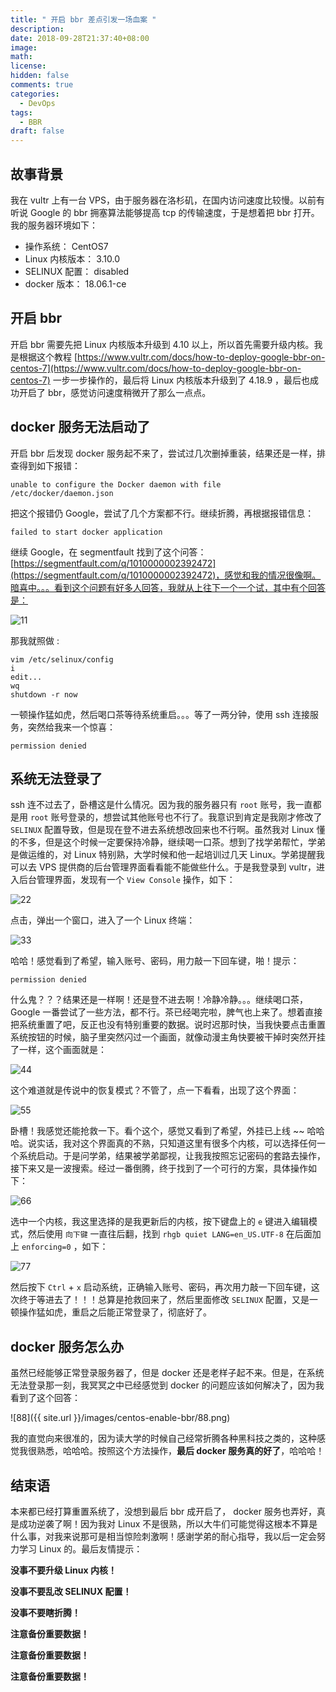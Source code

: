 ```yaml
---
title: " 开启 bbr 差点引发一场血案 "
description: 
date: 2018-09-28T21:37:40+08:00
image: 
math: 
license: 
hidden: false
comments: true
categories:
  - DevOps
tags:
  - BBR
draft: false
---
```


## 故事背景

我在 vultr 上有一台 VPS，由于服务器在洛杉矶，在国内访问速度比较慢。以前有听说 Google 的 bbr 拥塞算法能够提高 tcp 的传输速度，于是想着把 bbr 打开。我的服务器环境如下：

* 操作系统： CentOS7
* Linux 内核版本： 3.10.0
* SELINUX 配置： disabled
* docker 版本： 18.06.1-ce

## 开启 bbr

开启 bbr 需要先把 Linux 内核版本升级到 4.10 以上，所以首先需要升级内核。我是根据这个教程 [https://www.vultr.com/docs/how-to-deploy-google-bbr-on-centos-7](https://www.vultr.com/docs/how-to-deploy-google-bbr-on-centos-7) 一步一步操作的，最后将 Linux 内核版本升级到了 4.18.9 ，最后也成功开启了 bbr，感觉访问速度稍微开了那么一点点。

## docker 服务无法启动了

开启 bbr 后发现 docker 服务起不来了，尝试过几次删掉重装，结果还是一样，排查得到如下报错：

```plain
unable to configure the Docker daemon with file /etc/docker/daemon.json
```

把这个报错仍 Google，尝试了几个方案都不行。继续折腾，再根据报错信息：

```plain
failed to start docker application
```

继续 Google，在 segmentfault 找到了这个问答：[https://segmentfault.com/q/1010000002392472](https://segmentfault.com/q/1010000002392472)，感觉和我的情况很像啊。暗喜中。。。看到这个问题有好多人回答，我就从上往下一个一个试，其中有个回答是：

![11](11.png)

那我就照做 :

```plain
vim /etc/selinux/config
i
edit...
wq
shutdown -r now
```

一顿操作猛如虎，然后喝口茶等待系统重启。。。等了一两分钟，使用 ssh 连接服务，突然给我来一个惊喜：

```plain
permission denied
```

## 系统无法登录了

ssh 连不过去了，卧槽这是什么情况。因为我的服务器只有 `root` 账号，我一直都是用 `root` 账号登录的，想尝试其他账号也不行了。我意识到肯定是我刚才修改了 `SELINUX` 配置导致，但是现在登不进去系统想改回来也不行啊。虽然我对 Linux 懂的不多，但是这个时候一定要保持冷静，继续喝一口茶。想到了找学弟帮忙，学弟是做运维的，对 Linux 特别熟，大学时候和他一起培训过几天 Linux。学弟提醒我可以去 VPS 提供商的后台管理界面看看能不能做些什么。于是我登录到 vultr，进入后台管理界面，发现有一个 `View Console` 操作，如下：

![22](22.png)

点击，弹出一个窗口，进入了一个 Linux 终端：

![33](33.png)

哈哈！感觉看到了希望，输入账号、密码，用力敲一下回车键，啪！提示：

```plain
permission denied
```

什么鬼？？？结果还是一样啊！还是登不进去啊！冷静冷静。。。继续喝口茶， Google 一番尝试了一些方法，都不行。茶已经喝完啦，脾气也上来了。想着直接把系统重置了吧，反正也没有特别重要的数据。说时迟那时快，当我快要点击重置系统按钮的时候，脑子里突然闪过一个画面，就像动漫主角快要被干掉时突然开挂了一样，这个画面就是：

![44](44.png)

这个难道就是传说中的恢复模式？不管了，点一下看看，出现了这个界面：

![55](55.png)

卧槽！我感觉还能抢救一下。看个这个，感觉又看到了希望，外挂已上线 ~~ 哈哈哈。说实话，我对这个界面真的不熟，只知道这里有很多个内核，可以选择任何一个系统启动。于是问学弟，结果被学弟鄙视，让我我按照忘记密码的套路去操作，接下来又是一波搜索。经过一番倒腾，终于找到了一个可行的方案，具体操作如下：

![66](66.png)

选中一个内核，我这里选择的是我更新后的内核，按下键盘上的 `e` 键进入编辑模式，然后使用 `向下键` 一直往后翻，找到 `rhgb quiet LANG=en_US.UTF-8` 在后面加上 `enforcing=0` ，如下：

![77](77.png)

然后按下 `Ctrl` + `x` 启动系统，正确输入账号、密码，再次用力敲一下回车键，这次终于等进去了！！！总算是抢救回来了，然后里面修改 `SELINUX` 配置，又是一顿操作猛如虎，重启之后能正常登录了，彻底好了。

## docker 服务怎么办

虽然已经能够正常登录服务器了，但是 docker 还是老样子起不来。但是，在系统无法登录那一刻，我冥冥之中已经感觉到 docker 的问题应该如何解决了，因为我看到了这个回答：

![88]({{ site.url }}/images/centos-enable-bbr/88.png)

我的直觉向来很准的，因为读大学的时候自己经常折腾各种黑科技之类的，这种感觉我很熟悉，哈哈哈。按照这个方法操作，**最后 docker 服务真的好了**，哈哈哈！

## 结束语

本来都已经打算重置系统了，没想到最后 bbr 成开启了， docker 服务也弄好，真是成功逆袭了啊！因为我对 Linux 不是很熟，所以大牛们可能觉得这根本不算是什么事，对我来说那可是相当惊险刺激啊！感谢学弟的耐心指导，我以后一定会努力学习 Linux 的。最后友情提示：

**没事不要升级 Linux 内核！**

**没事不要乱改 SELINUX 配置！**

**没事不要瞎折腾！**

**注意备份重要数据！**

**注意备份重要数据！**

**注意备份重要数据！**
